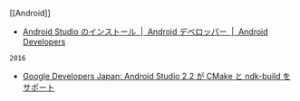 [[Android]]

- [Android Studio のインストール  |  Android デベロッパー  |  Android Developers](https://developer.android.com/studio/install)

`2016`
- [Google Developers Japan: Android Studio 2.2 が CMake と ndk-build をサポート](https://developers-jp.googleblog.com/2016/11/make-and-ndk-build-support-in-android.html)
